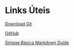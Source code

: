  #  Links Úteis

[Download Git](https://git-scm.com/download)  

[GitHub](https://github.com/)

[Sintaxe Básica Markdown Guide](https://www.markdownguide.org/basic-syntax)
